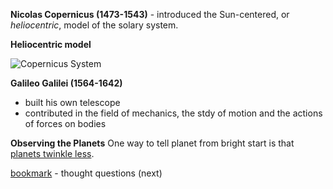 **Nicolas Copernicus (1473-1543)** - introduced the Sun-centered, or _heliocentric_, model of the solary system.

**Heliocentric model**

![Copernicus System](https://github.com/jerobado/Astronomy/blob/master/images/copernicus-system.jpg "Copernicus System")

**Galileo Galilei (1564-1642)**
- built his own telescope
- contributed in the field of mechanics, the stdy of motion and the actions of forces on bodies

**Observing the Planets**
One way to tell planet from bright start is that <ins>planets twinkle less</ins>.

[bookmark](https://openstax.org/books/astronomy/pages/2-thought-questions) - thought questions (next)